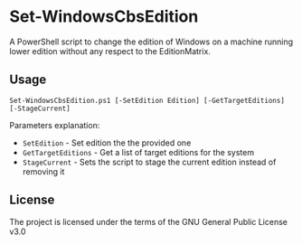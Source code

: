 Set-WindowsCbsEdition
=====================
A PowerShell script to change the edition of Windows on a machine running lower
edition without any respect to the EditionMatrix.

Usage
-----
```
Set-WindowsCbsEdition.ps1 [-SetEdition Edition] [-GetTargetEditions] [-StageCurrent]
```

Parameters explanation:
 * `SetEdition` - Set edition the the provided one
 * `GetTargetEditions` - Get a list of target editions for the system
 * `StageCurrent` - Sets the script to stage the current edition instead of removing it

License
-------
The project is licensed under the terms of the GNU General Public License v3.0

